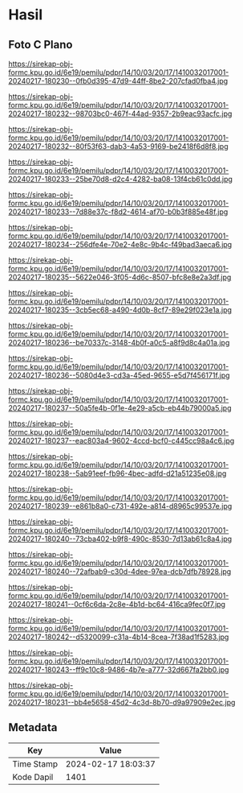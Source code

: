 # Hasil

## Foto C Plano

https://sirekap-obj-formc.kpu.go.id/6e19/pemilu/pdpr/14/10/03/20/17/1410032017001-20240217-180230--0fb0d395-47d9-44ff-8be2-207cfad0fba4.jpg

https://sirekap-obj-formc.kpu.go.id/6e19/pemilu/pdpr/14/10/03/20/17/1410032017001-20240217-180232--98703bc0-467f-44ad-9357-2b9eac93acfc.jpg

https://sirekap-obj-formc.kpu.go.id/6e19/pemilu/pdpr/14/10/03/20/17/1410032017001-20240217-180232--80f53f63-dab3-4a53-9169-be2418f6d8f8.jpg

https://sirekap-obj-formc.kpu.go.id/6e19/pemilu/pdpr/14/10/03/20/17/1410032017001-20240217-180233--25be70d8-d2c4-4282-ba08-13f4cb61c0dd.jpg

https://sirekap-obj-formc.kpu.go.id/6e19/pemilu/pdpr/14/10/03/20/17/1410032017001-20240217-180233--7d88e37c-f8d2-4614-af70-b0b3f885e48f.jpg

https://sirekap-obj-formc.kpu.go.id/6e19/pemilu/pdpr/14/10/03/20/17/1410032017001-20240217-180234--256dfe4e-70e2-4e8c-9b4c-f49bad3aeca6.jpg

https://sirekap-obj-formc.kpu.go.id/6e19/pemilu/pdpr/14/10/03/20/17/1410032017001-20240217-180235--5622e046-3f05-4d6c-8507-bfc8e8e2a3df.jpg

https://sirekap-obj-formc.kpu.go.id/6e19/pemilu/pdpr/14/10/03/20/17/1410032017001-20240217-180235--3cb5ec68-a490-4d0b-8cf7-89e29f023e1a.jpg

https://sirekap-obj-formc.kpu.go.id/6e19/pemilu/pdpr/14/10/03/20/17/1410032017001-20240217-180236--be70337c-3148-4b0f-a0c5-a8f9d8c4a01a.jpg

https://sirekap-obj-formc.kpu.go.id/6e19/pemilu/pdpr/14/10/03/20/17/1410032017001-20240217-180236--5080d4e3-cd3a-45ed-9655-e5d7f456171f.jpg

https://sirekap-obj-formc.kpu.go.id/6e19/pemilu/pdpr/14/10/03/20/17/1410032017001-20240217-180237--50a5fe4b-0f1e-4e29-a5cb-eb44b79000a5.jpg

https://sirekap-obj-formc.kpu.go.id/6e19/pemilu/pdpr/14/10/03/20/17/1410032017001-20240217-180237--eac803a4-9602-4ccd-bcf0-c445cc98a4c6.jpg

https://sirekap-obj-formc.kpu.go.id/6e19/pemilu/pdpr/14/10/03/20/17/1410032017001-20240217-180238--5ab91eef-fb96-4bec-adfd-d21a51235e08.jpg

https://sirekap-obj-formc.kpu.go.id/6e19/pemilu/pdpr/14/10/03/20/17/1410032017001-20240217-180239--e861b8a0-c731-492e-a814-d8965c99537e.jpg

https://sirekap-obj-formc.kpu.go.id/6e19/pemilu/pdpr/14/10/03/20/17/1410032017001-20240217-180240--73cba402-b9f8-490c-8530-7d13ab61c8a4.jpg

https://sirekap-obj-formc.kpu.go.id/6e19/pemilu/pdpr/14/10/03/20/17/1410032017001-20240217-180240--72afbab9-c30d-4dee-97ea-dcb7dfb78928.jpg

https://sirekap-obj-formc.kpu.go.id/6e19/pemilu/pdpr/14/10/03/20/17/1410032017001-20240217-180241--0cf6c6da-2c8e-4b1d-bc64-416ca9fec0f7.jpg

https://sirekap-obj-formc.kpu.go.id/6e19/pemilu/pdpr/14/10/03/20/17/1410032017001-20240217-180242--d5320099-c31a-4b14-8cea-7f38ad1f5283.jpg

https://sirekap-obj-formc.kpu.go.id/6e19/pemilu/pdpr/14/10/03/20/17/1410032017001-20240217-180243--ff9c10c8-9486-4b7e-a777-32d667fa2bb0.jpg

https://sirekap-obj-formc.kpu.go.id/6e19/pemilu/pdpr/14/10/03/20/17/1410032017001-20240217-180231--bb4e5658-45d2-4c3d-8b70-d9a97909e2ec.jpg


## Metadata

| Key        | Value               |
| ---------- | ------------------- |
| Time Stamp | 2024-02-17 18:03:37 |
| Kode Dapil | 1401                |



